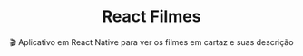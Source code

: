 <h1 align="center">React Filmes</h1>

<p align="center">🎬 Aplicativo em React Native para ver os filmes em cartaz e suas descrição</p>
